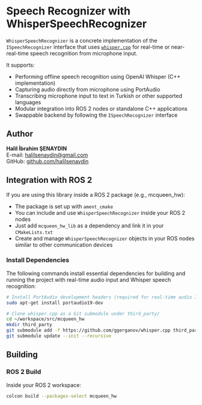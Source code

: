 # Speech Recognizer with WhisperSpeechRecognizer

`WhisperSpeechRecognizer` is a concrete implementation of the `ISpeechRecognizer` interface that uses [`whisper.cpp`](https://github.com/ggerganov/whisper.cpp) for real-time or near-real-time speech recognition from microphone input.

It supports:

- Performing offline speech recognition using OpenAI Whisper (C++ implementation)
- Capturing audio directly from microphone using PortAudio
- Transcribing microphone input to text in Turkish or other supported languages
- Modular integration into ROS 2 nodes or standalone C++ applications
- Swappable backend by following the `ISpeechRecognizer` interface

## Author

**Halil İbrahim ŞENAYDIN**  
E-mail: halilsenaydin@gmail.com  
GitHub: [github.com/halilsenaydin](https://github.com/halilsenaydin)

## Integration with ROS 2

If you are using this library inside a ROS 2 package (e.g., mcqueen_hw):

- The package is set up with `ament_cmake`
- You can include and use `WhisperSpeechRecognizer` inside your ROS 2 nodes
- Just add `mcqueen_hw_lib` as a dependency and link it in your `CMakeLists.txt`
- Create and manage `WhisperSpeechRecognizer` objects in your ROS nodes similar to other communication devices

### Install Dependencies

The following commands install essential dependencies for building and running the project with real-time audio input and Whisper speech recognition:

```bash
# Install PortAudio development headers (required for real-time audio I/O)
sudo apt-get install portaudio19-dev

# Clone whisper.cpp as a Git submodule under third_party/
cd ~/workspace/src/mcqueen_hw
mkdir third_party
git submodule add -f https://github.com/ggerganov/whisper.cpp third_party/whisper.cpp
git submodule update --init --recursive
```

## Building

### ROS 2 Build

Inside your ROS 2 workspace:

```bash
colcon build --packages-select mcqueen_hw
```
